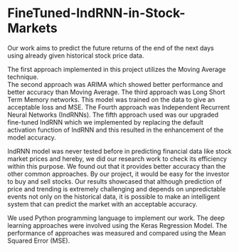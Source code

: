 # FineTuned-IndRNN-in-Stock-Markets
Our work aims to predict the future returns of the end of the next days using already given historical stock price data.

The first approach implemented in this project utilizes the Moving Average technique.  
The second approach was ARIMA which showed better performance and better accuracy than Moving Average.
The third approach was Long Short Term Memory networks. This model was trained on the data to give an acceptable loss and MSE.
The Fourth approach was Independent Recurrent Neural Networks (IndRNNs).
The fifth approach used was our upgraded fine-tuned IndRNN which we implemented by replacing the default activation function of IndRNN and this resulted in the enhancement of the model accuracy.

IndRNN model was never tested before in predicting financial data like stock market prices and hereby, we did our research work to check its efficiency within this purpose. We found out that it provides better accuracy than the other common approaches.
By our project, it would be easy for the investor to buy and sell stocks. Our results showcased that although prediction of price and trending is extremely challenging and depends on unpredictable events not only on the historical data, it is possible to make an intelligent system that can predict the market with an acceptable accuracy.

We used Python programming language to implement our work.
The deep learning approaches were involved using the Keras Regression Model.
The performance of approaches was measured and compared using the Mean Squared Error (MSE).
